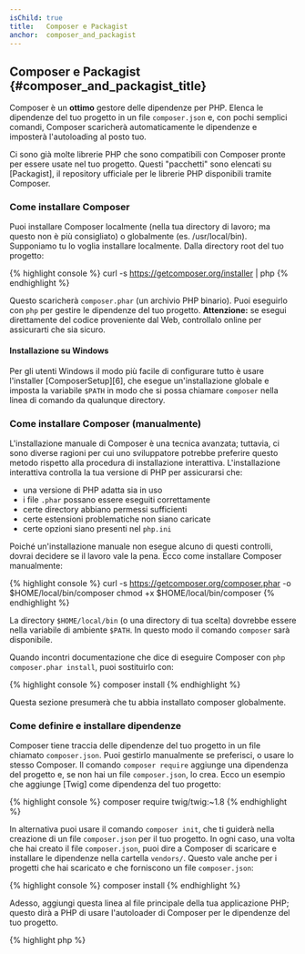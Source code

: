 ```yaml
---
isChild: true
title:   Composer e Packagist
anchor:  composer_and_packagist
---
```


## Composer e Packagist {#composer_and_packagist_title}

Composer è un **ottimo** gestore delle dipendenze per PHP. Elenca le dipendenze
del tuo progetto in un file `composer.json` e, con pochi semplici comandi,
Composer scaricherà automaticamente le dipendenze e imposterà l'autoloading al
posto tuo.

Ci sono già molte librerie PHP che sono compatibili con Composer pronte per
essere usate nel tuo progetto. Questi "pacchetti" sono elencati su
[Packagist], il repository ufficiale per le librerie PHP disponibili tramite
Composer.

### Come installare Composer

Puoi installare Composer localmente (nella tua directory di lavoro; ma questo
non è più consigliato) o globalmente (es. /usr/local/bin). Supponiamo tu lo
voglia installare localmente. Dalla directory root del tuo progetto:

{% highlight console %}
curl -s https://getcomposer.org/installer | php
{% endhighlight %}

Questo scaricherà `composer.phar` (un archivio PHP binario). Puoi eseguirlo con
`php` per gestire le dipendenze del tuo progetto. <strong>Attenzione:</strong>
se esegui direttamente del codice proveniente dal Web, controllalo online per
assicurarti che sia sicuro.

#### Installazione su Windows

Per gli utenti Windows il modo più facile di configurare tutto è usare
l'installer [ComposerSetup][6], che esegue un'installazione globale e imposta la
variabile `$PATH` in modo che si possa chiamare `composer` nella linea di
comando da qualunque directory.

### Come installare Composer (manualmente)

L'installazione manuale di Composer è una tecnica avanzata; tuttavia, ci sono
diverse ragioni per cui uno sviluppatore potrebbe preferire questo metodo
rispetto alla procedura di installazione interattiva. L'installazione
interattiva controlla la tua versione di PHP per assicurarsi che:

- una versione di PHP adatta sia in uso
- i file `.phar` possano essere eseguiti correttamente
- certe directory abbiano permessi sufficienti
- certe estensioni problematiche non siano caricate
- certe opzioni siano presenti nel `php.ini`

Poiché un'installazione manuale non esegue alcuno di questi controlli, dovrai
decidere se il lavoro vale la pena. Ecco come installare Composer manualmente:

{% highlight console %}
curl -s https://getcomposer.org/composer.phar -o $HOME/local/bin/composer
chmod +x $HOME/local/bin/composer
{% endhighlight %}

La directory `$HOME/local/bin` (o una directory di tua scelta) dovrebbe essere
nella variabile di ambiente `$PATH`. In questo modo il comando `composer` sarà
disponibile.

Quando incontri documentazione che dice di eseguire Composer con `php
composer.phar install`, puoi sostituirlo con:

{% highlight console %}
composer install
{% endhighlight %}

Questa sezione presumerà che tu abbia installato composer globalmente.

### Come definire e installare dipendenze

Composer tiene traccia delle dipendenze del tuo progetto in un file chiamato
`composer.json`. Puoi gestirlo manualmente se preferisci, o usare lo stesso
Composer. Il comando `composer require` aggiunge una dipendenza del progetto e,
se non hai un file `composer.json`, lo crea. Ecco un esempio che aggiunge
[Twig] come dipendenza del tuo progetto:

{% highlight console %}
composer require twig/twig:~1.8
{% endhighlight %}

In alternativa puoi usare il comando `composer init`, che ti guiderà nella
creazione di un file `composer.json` per il tuo progetto. In ogni caso, una
volta che hai creato il file `composer.json`, puoi dire a Composer di scaricare
e installare le dipendenze nella cartella `vendors/`. Questo vale anche per i
progetti che hai scaricato e che forniscono un file `composer.json`:

{% highlight console %}
composer install
{% endhighlight %}

Adesso, aggiungi questa linea al file principale della tua applicazione PHP;
questo dirà a PHP di usare l'autoloader di Composer per le dipendenze del tuo
progetto.

{% highlight php %}
<?php
require 'vendor/autoload.php';
{% endhighlight %}

Ora puoi usare le dipendenze del tuo progetto, che saranno caricate
automaticamente quando richieste.

### Aggiornare le dipendenze

Composer crea un file chiamato `composer.lock` che contiene la versione esatta
di ogni pacchetto che ha scaricato durante l'esecuzione di `php composer.phar
install`. Se condividi il tuo progetto con altre persone e il file
`composer.lock` è parte della distribuzione, quando eseguiranno `php
composer.phar install` otterranno le tue stesse versioni. Per aggiornare le
dipendenze, esegui `php composer.phar update`.

Questo è particolarmente utile quando definisci i tuoi requisiti di versione in
maniera flessibile. Per esempio, un requisito di `~1.8` significa "qualunque
versione dopo la `1.8.0`, ma minore di `2.0.x-dev`". Puoi anche usare il
carattere jolly `*` (es. `1.8.*`). Ora il comando di Composer `php composer.phar
update` aggiornerà le dipendenze alla versione più recente che soddisfa i
requisiti definiti.

### Notifiche di aggiornamento

Per ricevere notifiche riguardo release di nuove versioni puoi registrati a
[VersionEye], un servizio web che può monitorare i tuoi account GitHub e
BitBucket alla ricerca di file `composer.json` e mandare email con le nuove
release dei pacchetti.

### Controllare la presenza di vulnerabilità nelle tue dipendenze

Il [Security Advisories Checker] è un web service e uno strumento da linea di
comando. Entrambi esamineranno il file `composer.lock` e ti diranno se devi
aggiornare le tue dipendenze.

### Gestire le dipendenze globali con Composer

Composer può anche gestire le dipendenze globali e i loro binari. L'uso è
semplice, tutto quello che devi fare è aggiungere il prefisso `global` al
comando. Se per esempio volessi installare PHPUnit globalmente, eseguiresti il
seguente comando:

{% highlight console %}
composer global require phpunit/phpunit
{% endhighlight %}

Questo creerà una cartella `~/.composer` contenente le tue dipendenze globali.
Per rendere disponibili ovunque i binari dei pacchetti, dovrai solo aggiungere
la cartella `~/.composer/vendor/bin` alla tua variabile `$PATH`.

* [Impara a usare Composer]

[Packagist]: http://packagist.org/
[Twig]: http://twig.sensiolabs.org
[VersionEye]: https://www.versioneye.com/
[Security Advisories Checker]: https://security.sensiolabs.org/
[Impara a usare Composer]: http://getcomposer.org/doc/00-intro.md
[ComposerSetup]: https://getcomposer.org/Composer-Setup.exe
